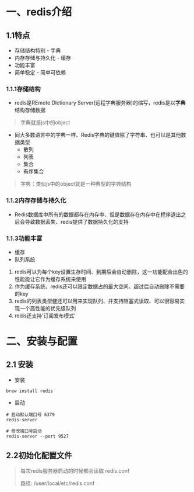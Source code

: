 

# 一、redis介绍

## 1.1特点

- 存储结构特别 - 字典
- 内存存储与持久化 - 缓存
- 功能丰富
- 简单稳定 - 简单可依赖

### 1.1.1存储结构

- redis是REmote Dlctionary Server(远程字典服务器)的缩写，redis是以**字典**结构存储数据

> 字典就是js中的object

- 同大多数语言中的字典一样、Redis字典的键值除了字符串、也可以是其他数据类型
  - 散列
  - 列表
  - 集合
  - 有序集合

> 字典：类似js中的object就是一种典型的字典结构

### 1.1.2内存存储与持久化

- Redis数据库中所有的数据都存在内存中、但是数据存在内存中在程序退出之后会导致数据丢失、redis提供了数据持久化的支持

### 1.1.3功能丰富

- 缓存
- 队列系统

1. redis可以为每个key设置生存时间、到期后会自动删除，这一功能配合出色的性能能让它作为缓存系统来使用
2. 作为缓存系统、redis还可以限定数据占的最大空间、超过后自动删除不需要的key
3. redis的列表类型健还可以用来实现队列、并支持阻塞式读取、可以很容易实现一个高性能的优先级队列
4. redis还支持'订阅发布模式'

# 二、安装与配置

## 2.1 安装

- 安装

```
brew install redis
```

- 启动

```
# 启动默认端口号 6379
redis-server

# 修改端口号启动
redis-server --port 9527

```

## 2.2初始化配置文件

> 每次redis服务器启动的时候都会读取 redis.conf
>
> 路径: /user/local/etc/redis.conf













